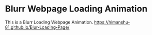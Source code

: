 # Blurr Webpage Loading Animation
This is a Blurr Loading Webpage Animation. 
https://himanshu-81.github.io/Blur-Loading-Page/
